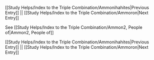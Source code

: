 [[Study Helps/Index to the Triple Combination/Ammonihahites|Previous Entry]]  ||  [[Study Helps/Index to the Triple Combination/Ammoron|Next Entry]]

 See [[Study Helps/Index to the Triple Combination/Ammon2, People of|Ammon2, People of]]

[[Study Helps/Index to the Triple Combination/Ammonihahites|Previous Entry]]  ||  [[Study Helps/Index to the Triple Combination/Ammoron|Next Entry]]